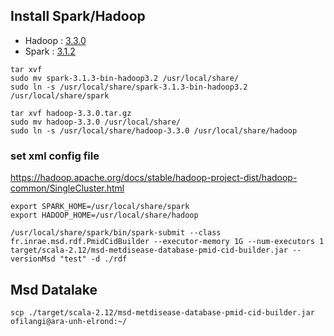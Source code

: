 
## Install Spark/Hadoop 

- Hadoop : [3.3.0](https://archive.apache.org/dist/hadoop/common/hadoop-3.3.0/hadoop-3.3.0.tar.gz) 
- Spark : [3.1.2](https://dlcdn.apache.org/spark/spark-3.1.3/spark-3.1.3-bin-hadoop3.2.tgz) 

``` 
tar xvf 
sudo mv spark-3.1.3-bin-hadoop3.2 /usr/local/share/
sudo ln -s /usr/local/share/spark-3.1.3-bin-hadoop3.2 /usr/local/share/spark
```

``` 
tar xvf hadoop-3.3.0.tar.gz
sudo mv hadoop-3.3.0 /usr/local/share/
sudo ln -s /usr/local/share/hadoop-3.3.0 /usr/local/share/hadoop
``` 

### set xml config file 
https://hadoop.apache.org/docs/stable/hadoop-project-dist/hadoop-common/SingleCluster.html


```
export SPARK_HOME=/usr/local/share/spark
export HADOOP_HOME=/usr/local/share/hadoop
```

`/usr/local/share/spark/bin/spark-submit --class fr.inrae.msd.rdf.PmidCidBuilder --executor-memory 1G --num-executors 1 target/scala-2.12/msd-metdisease-database-pmid-cid-builder.jar --versionMsd "test" -d ./rdf`

## Msd Datalake
``` 
scp ./target/scala-2.12/msd-metdisease-database-pmid-cid-builder.jar ofilangi@ara-unh-elrond:~/
```
